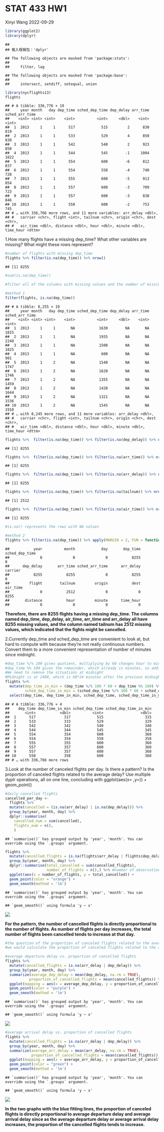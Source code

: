 STAT 433 HW1
================
Xinyi Wang
2022-09-29

``` r
library(ggplot2)
library(dplyr)
```

    ## 
    ## 载入程辑包：'dplyr'

    ## The following objects are masked from 'package:stats':
    ## 
    ##     filter, lag

    ## The following objects are masked from 'package:base':
    ## 
    ##     intersect, setdiff, setequal, union

``` r
library(nycflights13)
flights
```

    ## # A tibble: 336,776 × 19
    ##     year month   day dep_time sched_dep_time dep_delay arr_time sched_arr_time
    ##    <int> <int> <int>    <int>          <int>     <dbl>    <int>          <int>
    ##  1  2013     1     1      517            515         2      830            819
    ##  2  2013     1     1      533            529         4      850            830
    ##  3  2013     1     1      542            540         2      923            850
    ##  4  2013     1     1      544            545        -1     1004           1022
    ##  5  2013     1     1      554            600        -6      812            837
    ##  6  2013     1     1      554            558        -4      740            728
    ##  7  2013     1     1      555            600        -5      913            854
    ##  8  2013     1     1      557            600        -3      709            723
    ##  9  2013     1     1      557            600        -3      838            846
    ## 10  2013     1     1      558            600        -2      753            745
    ## # … with 336,766 more rows, and 11 more variables: arr_delay <dbl>,
    ## #   carrier <chr>, flight <int>, tailnum <chr>, origin <chr>, dest <chr>,
    ## #   air_time <dbl>, distance <dbl>, hour <dbl>, minute <dbl>, time_hour <dttm>

1.How many flights have a missing dep_time? What other variables are
missing? What might these rows represent?

``` r
#number of flights with missing dep_time
flights %>% filter(is.na(dep_time)) %>% nrow() 
```

    ## [1] 8255

``` r
#sum(is.na(dep_time))

#filter all of the columns with missing values and the number of missing value

#method 1
filter(flights, is.na(dep_time))
```

    ## # A tibble: 8,255 × 19
    ##     year month   day dep_time sched_dep_time dep_delay arr_time sched_arr_time
    ##    <int> <int> <int>    <int>          <int>     <dbl>    <int>          <int>
    ##  1  2013     1     1       NA           1630        NA       NA           1815
    ##  2  2013     1     1       NA           1935        NA       NA           2240
    ##  3  2013     1     1       NA           1500        NA       NA           1825
    ##  4  2013     1     1       NA            600        NA       NA            901
    ##  5  2013     1     2       NA           1540        NA       NA           1747
    ##  6  2013     1     2       NA           1620        NA       NA           1746
    ##  7  2013     1     2       NA           1355        NA       NA           1459
    ##  8  2013     1     2       NA           1420        NA       NA           1644
    ##  9  2013     1     2       NA           1321        NA       NA           1536
    ## 10  2013     1     2       NA           1545        NA       NA           1910
    ## # … with 8,245 more rows, and 11 more variables: arr_delay <dbl>,
    ## #   carrier <chr>, flight <int>, tailnum <chr>, origin <chr>, dest <chr>,
    ## #   air_time <dbl>, distance <dbl>, hour <dbl>, minute <dbl>, time_hour <dttm>

``` r
flights %>%  filter(is.na(dep_time)) %>% filter(is.na(dep_delay)) %>% nrow()
```

    ## [1] 8255

``` r
flights %>%  filter(is.na(dep_time)) %>% filter(is.na(arr_time)) %>% nrow()
```

    ## [1] 8255

``` r
flights %>%  filter(is.na(dep_time)) %>% filter(is.na(arr_delay)) %>% nrow()
```

    ## [1] 8255

``` r
flights %>%  filter(is.na(dep_time)) %>% filter(is.na(tailnum)) %>% nrow()
```

    ## [1] 2512

``` r
flights %>%  filter(is.na(dep_time)) %>% filter(is.na(air_time)) %>% nrow()
```

    ## [1] 8255

``` r
#is.na() represents the rows with NA values

#method 2
flights %>% filter(is.na(dep_time)) %>% apply(MARGIN = 2, FUN = function(x) sum(is.na(x)))
```

    ##           year          month            day       dep_time sched_dep_time 
    ##              0              0              0           8255              0 
    ##      dep_delay       arr_time sched_arr_time      arr_delay        carrier 
    ##           8255           8255              0           8255              0 
    ##         flight        tailnum         origin           dest       air_time 
    ##              0           2512              0              0           8255 
    ##       distance           hour         minute      time_hour 
    ##              0              0              0              0

**Therefore, there are 8255 flights having a missing dep_time. The
columns named dep_time, dep_delay, air_time, arr_time and arr_delay all
have 8255 missing values, and the column named tailnum has 2512 missing
values, which indicated that the fights might be cancelled.**

2.Currently dep_time and sched_dep_time are convenient to look at, but
hard to compute with because they’re not really continuous numbers.
Convert them to a more convenient representation of number of minutes
since midnight.

``` r
#dep_time %/% 100 gives quotient, multiplying by 60 changes hour to minutes
#dep_time %% 100 gives the remainder, which already is minutes, so adding together is fine
#We need to remove the situations at midnight
#Midnight is at 2400, which is 60*24 minutes after the previous midnight, so it should be considered at 0, so we need to use the remainder function %% to get rid of this special time
flights %>% 
  mutate(dep_time_in_min = (dep_time %/% 100 * 60 + dep_time %% 100) %% 1440,
         sched_dep_time_in_min = (sched_dep_time %/% 100 * 60 + sched_dep_time %% 100) %% 1440) %>%
  select(dep_time, dep_time_in_min, sched_dep_time, sched_dep_time_in_min)
```

    ## # A tibble: 336,776 × 4
    ##    dep_time dep_time_in_min sched_dep_time sched_dep_time_in_min
    ##       <int>           <dbl>          <int>                 <dbl>
    ##  1      517             317            515                   315
    ##  2      533             333            529                   329
    ##  3      542             342            540                   340
    ##  4      544             344            545                   345
    ##  5      554             354            600                   360
    ##  6      554             354            558                   358
    ##  7      555             355            600                   360
    ##  8      557             357            600                   360
    ##  9      557             357            600                   360
    ## 10      558             358            600                   360
    ## # … with 336,766 more rows

3.Look at the number of canceled flights per day. Is there a pattern? Is
the proportion of canceled flights related to the average delay? Use
multiple dyplr operations, all on one line, concluding with
ggplot(aes(x= ,y=)) + geom_point()

``` r
#daily cancelled flights 
cancelled_per_day <- 
  flights %>%
  mutate(cancelled = (is.na(arr_delay) | is.na(dep_delay))) %>%
  group_by(year, month, day) %>%
  dplyr::summarise(
    cancelled_num = sum(cancelled),
    flights_num = n(),
    )
```

    ## `summarise()` has grouped output by 'year', 'month'. You can override using the `.groups` argument.

``` r
flights %>% 
  mutate(cancelled_flights = is.na(flights$arr_delay | flights$dep_delay)) %>% 
  group_by(year, month, day) %>% 
  dplyr::summarise(total_cancelled = sum(cancelled_flights),
                   number_of_flights = n(),) %>% #number of observations 
  ggplot(aes(x = number_of_flights, y = total_cancelled)) +
  geom_point(color = "orange") +
  geom_smooth(method = 'lm')
```

    ## `summarise()` has grouped output by 'year', 'month'. You can override using the `.groups` argument.

    ## `geom_smooth()` using formula 'y ~ x'

![](README_files/figure-gfm/unnamed-chunk-4-1.png)<!-- -->

**For the pattern, the number of cancelled flights is directly
proportional to the number of flights. As number of flights per day
increases, the total number of flights been cancelled tends to increase
at that day.**

``` r
#the question of the proportion of canceled flights related to the average delay
#we would calculate the proportion of canceled flights related to the average departure and arrival delay respectively

#average departure delay vs. proportion of cancelled flights
flights %>% 
  mutate(cancelled_flights = is.na(arr_delay | dep_delay)) %>%
  group_by(year, month, day) %>%
  summarize(average_dep_delay = mean(dep_delay, na.rm = TRUE),
           proportion_of_cancelled_flights = mean(cancelled_flights)) %>%
  ggplot(mapping = aes(x = average_dep_delay, y = proportion_of_cancelled_flights)) +
  geom_point(color = "purple") + 
  geom_smooth(method = 'lm')
```

    ## `summarise()` has grouped output by 'year', 'month'. You can override using the `.groups` argument.

    ## `geom_smooth()` using formula 'y ~ x'

![](README_files/figure-gfm/unnamed-chunk-5-1.png)<!-- -->

``` r
#average arrival delay vs. proportion of cancelled flights
flights %>% 
  mutate(cancelled_flights = is.na(arr_delay | dep_delay)) %>% 
  group_by(year, month, day) %>%
  summarize(average_arr_delay = mean(arr_delay, na.rm = TRUE),
            proportion_of_cancelled_flights = mean(cancelled_flights)) %>%
  ggplot(mapping = aes(x = average_arr_delay, y = proportion_of_cancelled_flights)) +
  geom_point(color = "green") + 
  geom_smooth(method = 'lm')
```

    ## `summarise()` has grouped output by 'year', 'month'. You can override using the `.groups` argument.

    ## `geom_smooth()` using formula 'y ~ x'

![](README_files/figure-gfm/unnamed-chunk-6-1.png)<!-- -->

**In the two graphs with the blue fitting lines, the proportion of
canceled flights is directly proportional to average departure delay and
average arrival delay since as the average departure delay or average
arrival delay increases, the proportion of the cancelled flights tends
to increase.**
